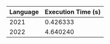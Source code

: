 | Language | Execution Time (s) |
|-----------|---------------------|
| 2021 | 0.426333 |
| 2022 | 4.640240 |
